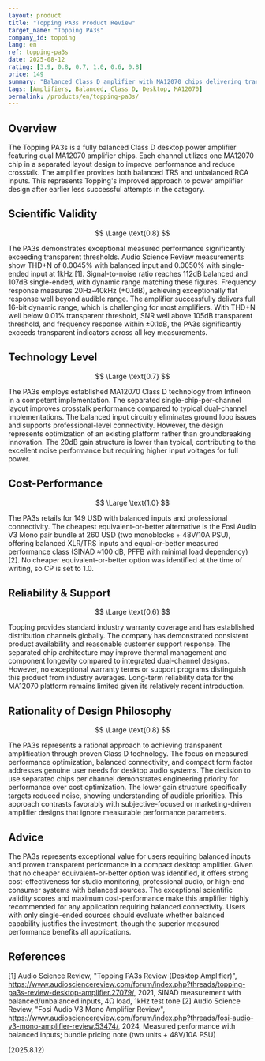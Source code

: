 ```yaml
---
layout: product
title: "Topping PA3s Product Review"
target_name: "Topping PA3s"
company_id: topping
lang: en
ref: topping-pa3s
date: 2025-08-12
rating: [3.9, 0.8, 0.7, 1.0, 0.6, 0.8]
price: 149
summary: "Balanced Class D amplifier with MA12070 chips delivering transparent performance in compact desktop form factor"
tags: [Amplifiers, Balanced, Class D, Desktop, MA12070]
permalink: /products/en/topping-pa3s/
---
```

## Overview

The Topping PA3s is a fully balanced Class D desktop power amplifier featuring dual MA12070 amplifier chips. Each channel utilizes one MA12070 chip in a separated layout design to improve performance and reduce crosstalk. The amplifier provides both balanced TRS and unbalanced RCA inputs. This represents Topping's improved approach to power amplifier design after earlier less successful attempts in the category.

## Scientific Validity

$$ \Large \text{0.8} $$

The PA3s demonstrates exceptional measured performance significantly exceeding transparent thresholds. Audio Science Review measurements show THD+N of 0.0045% with balanced input and 0.0050% with single-ended input at 1kHz [1]. Signal-to-noise ratio reaches 112dB balanced and 107dB single-ended, with dynamic range matching these figures. Frequency response measures 20Hz-40kHz (±0.1dB), achieving exceptionally flat response well beyond audible range. The amplifier successfully delivers full 16-bit dynamic range, which is challenging for most amplifiers. With THD+N well below 0.01% transparent threshold, SNR well above 105dB transparent threshold, and frequency response within ±0.1dB, the PA3s significantly exceeds transparent indicators across all key measurements.

## Technology Level

$$ \Large \text{0.7} $$

The PA3s employs established MA12070 Class D technology from Infineon in a competent implementation. The separated single-chip-per-channel layout improves crosstalk performance compared to typical dual-channel implementations. The balanced input circuitry eliminates ground loop issues and supports professional-level connectivity. However, the design represents optimization of an existing platform rather than groundbreaking innovation. The 20dB gain structure is lower than typical, contributing to the excellent noise performance but requiring higher input voltages for full power.

## Cost-Performance

$$ \Large \text{1.0} $$

The PA3s retails for 149 USD with balanced inputs and professional connectivity. The cheapest equivalent-or-better alternative is the Fosi Audio V3 Mono pair bundle at 260 USD (two monoblocks + 48V/10A PSU), offering balanced XLR/TRS inputs and equal-or-better measured performance class (SINAD ≈100 dB, PFFB with minimal load dependency) [2]. No cheaper equivalent-or-better option was identified at the time of writing, so CP is set to 1.0.

## Reliability & Support

$$ \Large \text{0.6} $$

Topping provides standard industry warranty coverage and has established distribution channels globally. The company has demonstrated consistent product availability and reasonable customer support response. The separated chip architecture may improve thermal management and component longevity compared to integrated dual-channel designs. However, no exceptional warranty terms or support programs distinguish this product from industry averages. Long-term reliability data for the MA12070 platform remains limited given its relatively recent introduction.

## Rationality of Design Philosophy

$$ \Large \text{0.8} $$

The PA3s represents a rational approach to achieving transparent amplification through proven Class D technology. The focus on measured performance optimization, balanced connectivity, and compact form factor addresses genuine user needs for desktop audio systems. The decision to use separated chips per channel demonstrates engineering priority for performance over cost optimization. The lower gain structure specifically targets reduced noise, showing understanding of audible priorities. This approach contrasts favorably with subjective-focused or marketing-driven amplifier designs that ignore measurable performance parameters.

## Advice

The PA3s represents exceptional value for users requiring balanced inputs and proven transparent performance in a compact desktop amplifier. Given that no cheaper equivalent-or-better option was identified, it offers strong cost-effectiveness for studio monitoring, professional audio, or high-end consumer systems with balanced sources. The exceptional scientific validity scores and maximum cost-performance make this amplifier highly recommended for any application requiring balanced connectivity. Users with only single-ended sources should evaluate whether balanced capability justifies the investment, though the superior measured performance benefits all applications.

## References

[1] Audio Science Review, "Topping PA3s Review (Desktop Amplifier)", https://www.audiosciencereview.com/forum/index.php?threads/topping-pa3s-review-desktop-amplifier.27079/, 2021, SINAD measurement with balanced/unbalanced inputs, 4Ω load, 1kHz test tone
[2] Audio Science Review, "Fosi Audio V3 Mono Amplifier Review", https://www.audiosciencereview.com/forum/index.php?threads/fosi-audio-v3-mono-amplifier-review.53474/, 2024, Measured performance with balanced inputs; bundle pricing note (two units + 48V/10A PSU)

(2025.8.12)